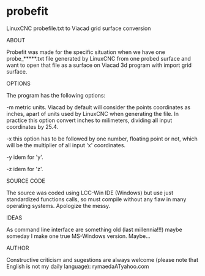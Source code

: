 # probefit
LinuxCNC probefile.txt to Viacad grid surface conversion


ABOUT

Probefit was made for the specific situation when we have one probe_*****.txt file generated by LinuxCNC from one probed surface and want to open that file as a surface on Viacad 3d program with import grid surface.


OPTIONS

The program has the following options:


-m          metric units. Viacad by default will consider the points coordinates as inches, apart of units used by LinuxCNC when generating the file. In practice this option convert inches to milimeters, dividing all input coordinates by 25.4.


-x          this option has to be followed by one number, floating point or not, which will be the multiplier of all input 'x' coordinates. 


-y          idem for 'y'.


-z          idem for 'z'.



SOURCE CODE

The source was coded using LCC-Win IDE (Windows) but use just standardized functions calls, so must compile without any flaw in many  operating systems. Apologize the messy.


IDEAS

As command line interface are something old (last millennia!!!) maybe someday I make one true MS-Windows version. Maybe...


AUTHOR

Constructive criticism and sugestions are always welcome (please note that English is not my daily language):
rymaedaATyahoo.com 
